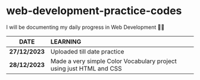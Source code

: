 # web-development-practice-codes

I will be documenting my daily progress in Web Development 🤞🤗

|    **DATE**    | **LEARNING**                                                        |
| :------------: | :------------------------------------------------------------------ |
| **27/12/2023** | Uploaded till date practice                                         |
| **28/12/2023** | Made a very simple Color Vocabulary project using just HTML and CSS |
